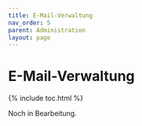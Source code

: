 ```yaml
---
title: E-Mail-Verwaltung
nav_order: 5
parent: Administration
layout: page
---
```


# E-Mail-Verwaltung
{% include toc.html %}

Noch in Bearbeitung.
